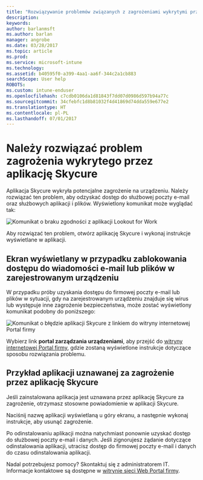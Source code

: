 ```yaml
---
title: "Rozwiązywanie problemów związanych z zagrożeniami wykrytymi przez aplikację Skycure w systemie iOS | Microsoft Docs"
description: 
keywords: 
author: barlanmsft
ms.author: barlan
manager: angrobe
ms.date: 03/28/2017
ms.topic: article
ms.prod: 
ms.service: microsoft-intune
ms.technology: 
ms.assetid: b40595f0-a399-4aa1-aa6f-344c2a1cb883
searchScope: User help
ROBOTS: 
ms.custom: intune-enduser
ms.openlocfilehash: c7cdb0106da1d81843f7dd07d0986d597b94a77c
ms.sourcegitcommit: 34cfebfc1d8b81032f4d41869d74dda559e677e2
ms.translationtype: HT
ms.contentlocale: pl-PL
ms.lasthandoff: 07/01/2017
---
```

# <a name="you-need-to-resolve-a-threat-found-by-skycure"></a>Należy rozwiązać problem zagrożenia wykrytego przez aplikację Skycure

Aplikacja Skycure wykryła potencjalne zagrożenie na urządzeniu. Należy rozwiązać ten problem, aby odzyskać dostęp do służbowej poczty e-mail oraz służbowych aplikacji i plików. Wyświetlony komunikat może wyglądać tak:

![Komunikat o braku zgodności z aplikacji Lookout for Work](./media/ios-skycure-noncompliant-in-ssp.png)

Aby rozwiązać ten problem, otwórz aplikację Skycure i wykonaj instrukcje wyświetlane w aplikacji.

## <a name="what-you-might-see-if-your-enrolled-device-is-blocked-from-accessing-email-or-files"></a>Ekran wyświetlany w przypadku zablokowania dostępu do wiadomości e-mail lub plików w zarejestrowanym urządzeniu

W przypadku próby uzyskania dostępu do firmowej poczty e-mail lub plików w sytuacji, gdy na zarejestrowanym urządzeniu znajduje się wirus lub występuje inne zagrożenie bezpieczeństwa, może zostać wyświetlony komunikat podobny do poniższego:

![Komunikat o błędzie aplikacji Skycure z linkiem do witryny internetowej Portal firmy](./media/mtd-go-to-device-management-portal-android.png)

Wybierz link **portal zarządzania urządzeniami**, aby przejść do [witryny internetowej Portal firmy](http://portal.manage.microsoft.com), gdzie zostaną wyświetlone instrukcje dotyczące sposobu rozwiązania problemu.

## <a name="example-of-an-app-that-skycure-sees-as-a-threat"></a>Przykład aplikacji uznawanej za zagrożenie przez aplikację Skycure

Jeśli zainstalowana aplikacja jest uznawana przez aplikację Skycure za zagrożenie, otrzymasz stosowne powiadomienie w aplikacji Skycure.

Naciśnij nazwę aplikacji wyświetlaną u góry ekranu, a następnie wykonaj instrukcje, aby usunąć zagrożenie.

Po odinstalowaniu aplikacji można natychmiast ponownie uzyskać dostęp do służbowej poczty e-mail i danych. Jeśli zignorujesz żądanie dotyczące odinstalowania aplikacji, utracisz dostęp do firmowej poczty e-mail i danych do czasu odinstalowania aplikacji.

Nadal potrzebujesz pomocy? Skontaktuj się z administratorem IT. Informacje kontaktowe są dostępne w [witrynie sieci Web Portal firmy](http://portal.manage.microsoft.com).
